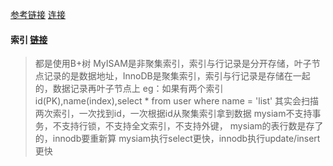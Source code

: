 [参考链接](https://mp.weixin.qq.com/s?__biz=MjM5ODYxMDA5OQ==&mid=2651961494&idx=1&sn=34f1874c1e36c2bc8ab9f74af6546ec5&chksm=bd2d0d4a8a5a845c566006efce0831e610604a43279aab03e0a6dde9422b63944e908fcc6c05&scene=21#wechat_redirect)
[连接](https://segmentfault.com/a/1190000008227211)

#### 索引 [链接](https://mp.weixin.qq.com/s?__biz=MjM5ODYxMDA5OQ==&mid=2651961494&idx=1&sn=34f1874c1e36c2bc8ab9f74af6546ec5&chksm=bd2d0d4a8a5a845c566006efce0831e610604a43279aab03e0a6dde9422b63944e908fcc6c05&scene=21#wechat_redirect)
> 都是使用B+树
> MyISAM是非聚集索引，索引与行记录是分开存储，叶子节点记录的是数据地址，InnoDB是聚集索引，索引与行记录是存储在一起的，数据记录再叶子节点上
> eg：如果有两个索引id(PK),name(index),select \* from user where name = 'list' 其实会扫描两次索引，一次找到id，一次根据id从聚集索引拿到数据
> mysiam不支持事务，不支持行锁，不支持全文索引，不支持外键，
> mysiam的表行数是存了的，innodb要重新算
> mysiam执行select更快，innodb执行update/insert更快





